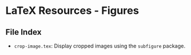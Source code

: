 # LaTeX Resources - Figures

## File Index

* `crop-image.tex`: Display cropped images using the `subfigure` package.
